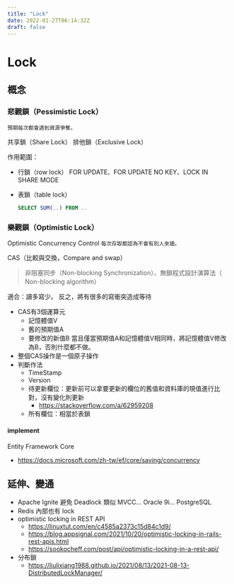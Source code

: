 ```yaml
---
title: "Lock"
date: 2022-01-27T06:14:32Z
draft: false
---
```


# Lock

## 概念

### 悲觀鎖（Pessimistic Lock）

`預期每次都會遇到資源爭奪。`

共享鎖（Share Lock）
排他鎖（Exclusive Lock）

作用範圍：

- 行鎖（row lock）
    FOR UPDATE、FOR UPDATE NO KEY、LOCK IN SHARE MODE
- 表鎖（table lock）

    ```SQL
    SELECT SUM(..) FROM ..
    ```

### 樂觀鎖（Optimistic Lock）
Optimistic Concurrency Control
`每次存取都認為不會有別人來搶。`

CAS（比較與交換，Compare and swap）
  > 非阻塞同步（Non-blocking Synchronization）、無鎖程式設計演算法（ Non-blocking algorithm）

適合：讀多寫少。
反之，將有很多的寫衝突造成等待

- CAS有3個運算元
  - 記憶體值V
  - 舊的預期值A
  - 要修改的新值B
  當且僅當預期值A和記憶體值V相同時，將記憶體值V修改為B，否則什麼都不做。
- 整個CAS操作是一個原子操作
- 判斷作法
  - TimeStamp
  - Version
  - 待更新欄位：更新前可以拿要更新的欄位的舊值和資料庫的現值進行比對，沒有變化則更新
    - https://stackoverflow.com/a/62959208
  - 所有欄位：相當於表鎖

#### implement
Entity Framework Core
- https://docs.microsoft.com/zh-tw/ef/core/saving/concurrency


## 延伸、變通

- Apache Ignite 避免 Deadlock 類似 MVCC... Oracle 9i...  PostgreSQL
- Redis 內部也有 lock
- optimistic locking in REST API
  - https://linuxtut.com/en/c4585a2373c15d84c1d9/
  - https://blog.appsignal.com/2021/10/20/optimistic-locking-in-rails-rest-apis.html
  - https://sookocheff.com/post/api/optimistic-locking-in-a-rest-api/
- 分布鎖
  - https://liulixiang1988.github.io/2021/08/13/2021-08-13-DistributedLockManager/